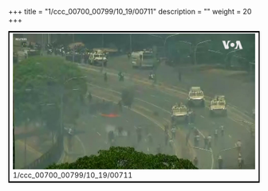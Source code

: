 +++
title = "1/ccc_00700_00799/10_19/00711"
description = ""
weight = 20
+++

<table style="border:2px solid black;max-width:800px;max-height:800px;" 
><tr><td>
<img class="center-fit-jpg"
src="/jpg_/aaa_20190430_NxaOmWaI8sI_00710.jpg">
1/ccc_00700_00799/10_19/00711
</img></td></tr></table>
